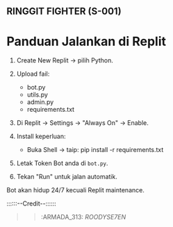 RINGGIT FIGHTER (S-001)
------------------------
# Panduan Jalankan di Replit

1. Create New Replit → pilih Python.

2. Upload fail:
   - bot.py
   - utils.py
   - admin.py
   - requirements.txt

3. Di Replit → Settings → "Always On" → Enable.

4. Install keperluan:
   - Buka Shell → taip: pip install -r requirements.txt

5. Letak Token Bot anda di `bot.py`.

6. Tekan "Run" untuk jalan automatik.

Bot akan hidup 24/7 kecuali Replit maintenance.

::::::--Credit--::::::
>> :ARMADA_313:
>> _ROODYSE7EN_
